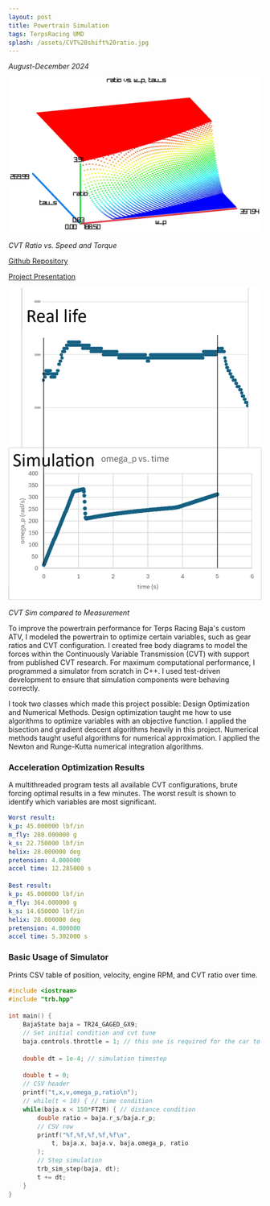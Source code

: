 ```yaml
---
layout: post
title: Powertrain Simulation
tags: TerpsRacing UMD
splash: /assets/CVT%20shift%20ratio.jpg
---
```


*August-December 2024*

![](/assets/CVT%20shift%20ratio.jpg)

*CVT Ratio vs. Speed and Torque*

[Github Repository](https://github.com/shua5115/Terps-Racing-Baja-Simulator)

[Project Presentation](/assets/CVT%20Simulation%20-%20CDR.pdf)

![](/assets/CVT%20Sim%20Comparison.png)

*CVT Sim compared to Measurement*

To improve the powertrain performance for Terps Racing Baja's custom ATV, I modeled the powertrain to optimize certain variables,
such as gear ratios and CVT configuration. I created free body diagrams to model the forces within the Continuously Variable Transmission (CVT) with support from published CVT research. For maximum computational performance, I programmed a simulator from scratch in C++. I used test-driven development to ensure that simulation components were behaving correctly.

I took two classes which made this project possible: Design Optimization and Numerical Methods.
Design optimization taught me how to use algorithms to optimize variables with an objective function. I applied the bisection and gradient descent algorithms heavily in this project.
Numerical methods taught useful algorithms for numerical approximation. I applied the Newton and Runge-Kutta numerical integration algorithms.


### Acceleration Optimization Results

A multithreaded program tests all available CVT configurations, brute forcing optimal results in a few minutes.
The worst result is shown to identify which variables are most significant.
```yaml
Worst result:
k_p: 45.000000 lbf/in
m_fly: 280.000000 g
k_s: 22.750000 lbf/in
helix: 28.000000 deg
pretension: 4.000000
accel time: 12.285000 s

Best result:
k_p: 45.000000 lbf/in
m_fly: 364.000000 g
k_s: 14.650000 lbf/in
helix: 28.000000 deg
pretension: 4.000000
accel time: 5.302000 s
```


### Basic Usage of Simulator

Prints CSV table of position, velocity, engine RPM, and CVT ratio over time.

```c++
#include <iostream>
#include "trb.hpp"

int main() {
    BajaState baja = TR24_GAGED_GX9;
    // Set initial condition and cvt tune
    baja.controls.throttle = 1; // this one is required for the car to move forward

    double dt = 1e-4; // simulation timestep
    
    double t = 0;
    // CSV header
    printf("t,x,v,omega_p,ratio\n");
    // while(t < 10) { // time condition
    while(baja.x < 150*FT2M) { // distance condition
        double ratio = baja.r_s/baja.r_p;
        // CSV row
        printf("%f,%f,%f,%f,%f\n",
            t, baja.x, baja.v, baja.omega_p, ratio
        );
        // Step simulation
        trb_sim_step(baja, dt);
        t += dt;
    }
}
```